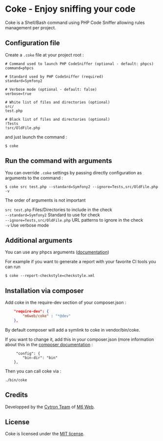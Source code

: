 # Coke - Enjoy sniffing your code

Coke is a Shell/Bash command using PHP Code Sniffer allowing rules management per project.

## Configuration file

Create a `.coke` file at your project root :

```
# Command used to launch PHP CodeSniffer (optional - default: phpcs)
command=phpcs
 
# Standard used by PHP CodeSniffer (required)
standard=Symfony2
 
# Verbose mode (optional - default: false)
verbose=true
 
# White list of files and directories (optional)
src/
test.php
 
# Black list of files and directories (optional)
!Tests
!src/OldFile.php
```

and just launch the command :

```shell
$ coke
```

## Run the command with arguments

You can override `.coke` settings by passing directly configuration as arguments to the command :

```shell
$ coke src test.php --standard=Symfony2 --ignore=Tests,src/OldFile.php -v
```

The order of arguments is not important

`src test.php`                   Files/Directories to include in the check  
`--standard=Symfony2`            Standard to use for check  
`--ignore=Tests,src/OldFile.php` URL patterns to ignore in the check  
`-v`                             Use verbose mode  


## Additional arguments

You can use any phpcs arguments ([documentation](https://github.com/squizlabs/PHP_CodeSniffer/wiki/Configuration-Options))

For example if you want to generate a report with your favorite CI tools you can run 

```shell
$ coke --report-checkstyle=checkstyle.xml
```

## Installation via composer

Add coke in the require-dev section of your composer.json :

```json
    "require-dev": {
        "m6web/coke" : "*@dev"
    },
```

By default composer will add a symlink to coke in vendor/bin/coke.

If you want to change it, add this in your composer.json (more information about this in the [composer documentation](http://getcomposer.org/doc/articles/vendor-binaries.md) :

```
     "config": {
        "bin-dir": "bin"
    },
```

Then you can call coke via :

```
./bin/coke
```

## Credits

Developped by the [Cytron Team](http://cytron.fr/) of [M6 Web](http://tech.m6web.fr/).

## License

Coke is licensed under the [MIT license](LICENSE).
